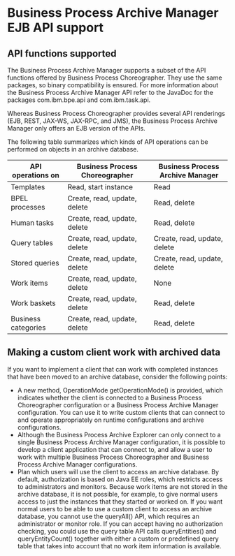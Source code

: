 <!-- image -->

# Business Process Archive Manager EJB API support

## API functions supported

The Business Process
Archive Manager supports a subset of the API functions offered by
Business Process Choreographer. They use the same packages, so binary
compatibility is ensured. For more information about the Business
Process Archive Manager API refer to the JavaDoc for the packages
com.ibm.bpe.api and com.ibm.task.api.

Whereas Business Process
Choreographer provides several API renderings (EJB, REST, JAX-WS,
JAX-RPC, and JMS), the Business Process Archive Manager only offers
an EJB version of the APIs.

The following table summarizes
which kinds of API operations can be performed on objects in an archive
database.

| API operations on   | Business Process Choreographer   | Business Process Archive Manager   |
|---------------------|----------------------------------|------------------------------------|
| Templates           | Read, start instance             | Read                               |
| BPEL processes      | Create, read, update, delete     | Read, delete                       |
| Human tasks         | Create, read, update, delete     | Read, delete                       |
| Query tables        | Create, read, update, delete     | Create, read, update, delete       |
| Stored queries      | Create, read, update, delete     | Create, read, update, delete       |
| Work items          | Create, read, update, delete     | None                               |
| Work baskets        | Create, read, update, delete     | Read, delete                       |
| Business categories | Create, read, update, delete     | Read, delete                       |

## Making a custom client work with archived data

If
you want to implement a client that can work with completed instances
that have been moved to an archive database, consider the following
points:

- A new method, OperationMode getOperationMode() is
provided, which indicates whether the client is connected to a Business
Process Choreographer configuration or a Business Process Archive
Manager configuration. You can use it to write custom clients that
can connect to and operate appropriately on runtime configurations
and archive configurations.
- Although the Business Process Archive Explorer can only connect
to a single Business Process Archive Manager configuration, it is
possible to develop a client application that can connect to, and
allow a user to work with multiple Business Process Choreographer
and Business Process Archive Manager configurations.
- Plan which users will use the client to access an archive database.
By default, authorization is based on Java EE roles, which restricts
access to administrators and monitors. Because work items are not
stored in the archive database, it is not possible, for example, to
give normal users access to just the instances that they started or
worked on. If you want normal users to be able to use a custom client
to access an archive database, you cannot use the queryAll() API,
which requires an administrator or monitor role. If you can accept
having no authorization checking, you could use the query table API
calls queryEntities() and queryEntityCount() together with either
a custom or predefined query table that takes into account that no
work item information is available.